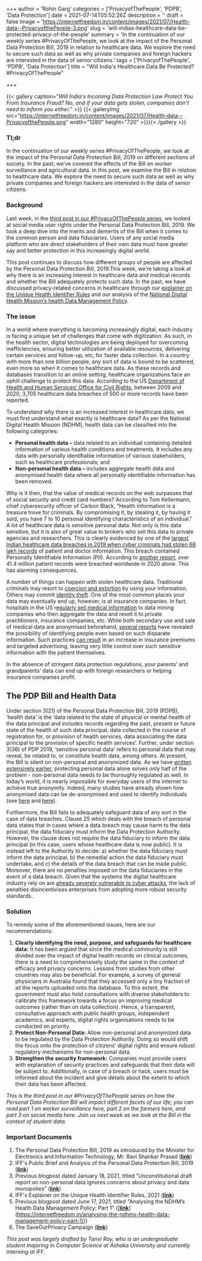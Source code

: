 +++
author = 'Rohin Garg'
categories = ['PrivacyofThePeople', 'PDPB', 'Data Protection']
date = 2021-07-14T05:52:26Z
description = ''
draft = false
image = 'https://internetfreedom.in/content/images/2021/07/Health-data--PrivacyofthePeople-3.png'
slug = 'will-indias-healthcare-data-be-protected-privacy-of-the-people'
summary = 'In the continuation of our weekly series #PrivacyOfThePeople, we look at the impact of the Personal Data Protection Bill, 2019 in relation to healthcare data. We explore the need to secure such data as well as why private companies and foreign hackers are interested in the data of senior citizens.'
tags = ['PrivacyofThePeople', 'PDPB', 'Data Protection']
title = "Will India's Healthcare Data Be Protected? #PrivacyOfThePeople"

+++


{{< gallery caption="<em>Will India's Incoming Data Protection Law Protect You From Insurance Fraud? No, and if your data gets stolen, companies don't need to inform you either.</em>" >}}
{{< galleryImg  src="https://internetfreedom.in/content/images/2021/07/Health-data--PrivacyofthePeople.png" width="1280" height="720" >}}{{< /gallery >}}

>>>> <form><script src="https://checkout.razorpay.com/v1/payment-button.js" data-payment_button_id="pl_HLkgeWGQLMuddp" async> </script> </form>

### **Tl;dr**

In the continuation of our weekly series #PrivacyOfThePeople, we look at the impact of the Personal Data Protection Bill, 2019 on different sections of society. In the past, we’ve covered the effects of the Bill on worker surveillance and agricultural data. In this post, we examine the Bill in relation to healthcare data. We explore the need to secure such data as well as why private companies and foreign hackers are interested in the data of senior citizens.

### Background

Last week, in the [third post in our #PrivacyOfThePeople series](https://internetfreedom.in/privacyofthepeople-social-media-users/), we looked at social media user rights under the Personal Data Protection Bill, 2019. We took a deep dive into the merits and demerits of the Bill when it comes to the common person and data fiduciaries. Users of any social media platform who are direct stakeholders of their own data must have greater say and better protection in this increasingly digital world.

This post continues to discuss how different groups of people are affected by the Personal Data Protection Bill, 2019.This week, we’re taking a look at why there is an increasing interest in healthcare data and medical records and whether the Bill adequately protects such data. In the past, we have discussed privacy-related concerns in healthcare through our [explainer on the Unique Health Identifier Rules](https://drive.google.com/file/d/1gza8WXnY9nLfB2BdRWyRe32Y--KxyJ-P/view) and our analysis of the [National Digital Health Mission’s health Data Management Policy](https://internetfreedom.in/analysing-the-ndhms-health-data-management-policy-part-1/).

### The issue

In a world where everything is becoming increasingly digital, each industry is facing a unique set of challenges that come with digitization. As such, in the health sector, digital technologies are being deployed for overcoming inefficiencies, ensuring better utilization of available resources, delivering certain services and follow-up, etc, for faster data collection. In a country with more than one billion people, any sort of data is bound to be scattered, even more so when it comes to healthcare data. As these records and databases transition to an online setting, healthcare organizations face an uphill challenge to protect this data. According to the US [Department of Health and Human Services’ Office for Civil Rights,](https://www.hipaajournal.com/healthcare-data-breach-statistics/) between 2009 and 2020, 3,705 healthcare data breaches of 500 or more records have been reported.

To understand why there is an increased interest in healthcare data, we must first understand what exactly is healthcare data? As per the National Digital Health Mission (NDHM), health data can be classified into the following categories:

* **Personal health data** – data related to an individual containing detailed information of various health conditions and treatments. It includes any data with personally identifiable information of various stakeholders, such as healthcare professionals; and
* **Non-personal health data –** includes aggregate health data and anonymised health data where all personally identifiable information has been removed.

Why is it then, that the value of medical records on the web surpasses that of social security and credit card numbers? According to Tom Kellermann, chief cybersecurity officer of Carbon Black, “Health information is a treasure trove for criminals. By compromising it, by stealing it, by having it sold, you have 7 to 10 personal identifying characteristics of an individual.” A lot of healthcare data is sensitive personal data. Not only is this data sensitive, but it is also of great value to brokers who sell this data to private agencies and researchers. This is clearly evidenced by one of the [largest Indian healthcare data breaches in 2019 when cyber criminals had stolen 68 lakh records](https://thewire.in/health/hackers-attack-indian-healthcare-website-steal-68-lakh-records-report) of patient and doctor information. This breach contained Personally Identifiable Information (PII). According to [another report](https://www.protenus.com/resources/2020-breach-barometer), over 41.4 million patient records were breached worldwide in 2020 alone. This has alarming consequences.

A number of things can happen with stolen healthcare data. Traditional criminals may resort to [coercion and extortion](https://healthtechmagazine.net/article/2019/10/what-happens-stolen-healthcare-data-perfcon) by using your information. Others may commit [identity theft](https://healthinformatics.uic.edu/blog/why-data-security-is-the-biggest-concern-of-health-care/). One of the most common places your data may eventually end up, however, is at insurance companies. In fact, hospitals in the US r[egularly sell medical information](https://www.bloomberg.com/news/articles/2013-08-08/your-medical-records-are-for-sale) to data mining companies who then aggregate the data and resell it to private practitioners, insurance companies, etc. While both secondary use and sale of medical data are anonymised beforehand, [several reports](https://www.scientificamerican.com/article/how-data-brokers-make-money-off-your-medical-records/) have revealed the possibility of identifying people even based on such disparate information. Such practices [can result](http://www.cnbc.com/2014/04/16/data-mining-is-now-used-to-set-insurance-rates-critics-cry-fowl.html) in an increase in insurance premiums and targeted advertising, leaving very little control over such sensitive information with the patient themselves.

In the absence of stringent data protection regulations, your parents’ and grandparents’ data can end up with foreign researchers or helping insurance companies profit.

## The PDP Bill and Health Data

Under section 3(21) of the Personal Data Protection Bill, 2019 (PDPB), ‘health data’ is the ‘data related to the state of physical or mental health of the data principal and includes records regarding the past, present or future state of the health of such data principal, data collected in the course of registration for, or provision of health services, data associating the data principal to the provision of specific health services’. Further, under section 3(36) of PDP 2019, ‘sensitive personal data’ refers to personal data that may reveal, be related to, or constitute health data, among others. At present, the Bill is silent on non-personal and anonymized data. As we have [written extensively earlier](https://internetfreedom.in/unconstitutional-draft-report-on-non-personal-data-ignores-concerns-about-privacy-and-data-monopolies/), protecting personal data alone solves only half of the problem - non-personal data needs to be thoroughly regulated as well. In today’s world, it is nearly impossible for everyday users of the internet to achieve true anonymity. Indeed, many studies have already shown how anonymised data can be de-anonymised and used to identify individuals (see [here](https://www.sciencedirect.com/science/article/pii/S0022000014000683) and [here](http://palms.ee.princeton.edu/system/files/Quantification+of+De-anonymization+Risks+in+Social+Networks.pdf)).

Furthermore, the Bill fails to adequately safeguard data of any sort in the case of data breaches. Clause 25 which deals with the breach of personal data states that in cases where a data breach may cause harm to the data principal, the data fiduciary must inform the Data Protection Authority. However, the clause does not require the data fiduciary to inform the data principal (in this case, users whose healthcare data is now public). It is instead left to the Authority to decide: a) whether the data fiduciary must inform the data principal, b) the remedial action the data fiduciary must undertake, and c) the details of the data breach that can be made public. Moreover, there are no penalties imposed on the data fiduciaries in the event of a data breach. Given that the systems the digital healthcare industry rely on are [already severely vulnerable to cyber attacks](https://www.financialexpress.com/lifestyle/health/national-digital-health-mission-puts-the-spotlight-on-indias-health-data-security/2094277/), the lack of penalties disincentivises enterprises from adopting more robust security standards..

### Solution

To remedy some of the aforementioned issues, here are our recommendations:

1. **Clearly identifying the need, purpose, and safeguards for healthcare data:** It has been argued that since the medical community is still divided over the impact of digital health records on clinical outcomes, there is a need to comprehensively study the same in the context of efficacy and privacy concerns. Lessons from studies from other countries may also be beneficial. For example, a survey of general physicians in Australia found that they accessed only a tiny fraction of all the reports uploaded onto the database. To this extent, the government must also hold consultations with diverse stakeholders to calibrate this framework towards a focus on improving medical outcomes (rather than on data collection). Hence, a transparent, consultative approach with public health groups, independent academics, and experts, digital rights organisations needs to be conducted on priority.
2. **Protect Non-Personal Data:** Allow non-personal and anonymized data to be regulated by the Data Protection Authority. Doing so would shift the focus onto the protection of citizens’ digital rights and ensure robust regulatory mechanisms for non-personal data.
3. **Strengthen the security framework:** Companies must provide users with explanation of security practices and safeguards that their data will be subject to. Additionally, in case of a breach or hack, users must be informed about the incident and give details about the extent to which their data has been affected.

_This is the third post in our #PrivacyOfThePeople series on how the Personal Data Protection Bill will impact different facets of our life; you can read part 1 on worker surveillance here, part 2 on the farmers here, and part 3 on social media here. Join us next week as we look at the Bill in the context of student data._

### Important Documents

1. The Personal Data Protection Bill, 2019 as introduced by the Minister for Electronics and Information Technology, Mr. Ravi Shankar Prasad ([**link**](http://164.100.47.4/BillsTexts/LSBillTexts/Asintroduced/373_2019_LS_Eng.pdf))
2. IFF's Public Brief and Analysis of the Personal Data Protection Bill, 2019 ([**link**](https://saveourprivacy.in/media/all/Brief-PDP-Bill-25.12.2020.pdf))
3. Previous blogpost dated January 18, 2021, titled “Unconstitutional draft report on non-personal data ignores concerns about privacy and data monopolies” ([**link**](https://internetfreedom.in/unconstitutional-draft-report-on-non-personal-data-ignores-concerns-about-privacy-and-data-monopolies/))
4. IFF's Explainer on the Unique Health Identifier Rules, 2021 ([**link**](https://drive.google.com/file/d/1gza8WXnY9nLfB2BdRWyRe32Y--KxyJ-P/view))
5. Previous blogpost dated June 17, 2021, titled "Analysing the NDHM’s Health Data Management Policy: Part 1" ([[**link**](https://internetfreedom.in/analysing-the-ndhms-health-data-management-policy-part-1/)](https://internetfreedom.in/analysing-the-ndhms-health-data-management-policy-part-1/))
6. The SaveOurPrivacy Campaign ([**link**](https://saveourprivacy.in/))

_This post was largely drafted by Tanvi Roy, who is an undergraduate student majoring in Computer Science at Ashoka University and currently interning at IFF._

> > > <form><script src="https://cdn.razorpay.com/static/widget/subscription-button.js" data-subscription_button_id="pl_HLk5qU1K35hmPH" data-button_theme="brand-color" async> </script> </form>











